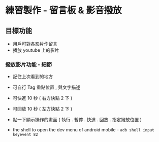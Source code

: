 # 練習製作 - 留言板 & 影音撥放

## 目標功能
- 用戶可對各影片作留言
- 播放 youtube 上的影片


### 撥放影片功能 - 細節
- 記住上次看到的地方
- 可自行 Tag 重點位置 , 與文字描述
- 可快進 10 秒 ( 右方快點 2 下 )
- 可回放 10 秒 ( 左方快點 2 下 )
- 點一下顯示操作的畫面 ( 執行 . 暫停 . 快進 . 回放 . 指定撥放位置 )


- the shell to open the dev menu of android mobile - `adb shell input keyevent 82`
